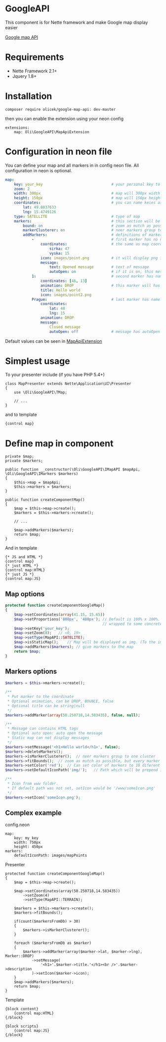 GoogleAPI
=========
This component is for Nette framework and make Google map display easier

[Google map API](http://dev.olisar.eu/google-map-api/api/2.0) 

Requirements
============
* Nette Framework 2.1+
* Jquery 1.8+

Installation
============

	composer require olicek/google-map-api: dev-master

then you can enable the extension using your neon config

	extensions:
    	map: Oli\GoogleAPI\MapApiExtension
   
Configuration in neon file
==========================

You can define your map and all markers in in config neon file. All configuration in neon is optional.
```yml
map:
	key: your_key								# your personal key to google map
	zoom: 2										
	width: 300px								# map will 300px width
	height: 150px								# map will 150px height
	coordinates:								# you can name keies as you whis or use [49, 15]
		lat: 49.8037633
		lng: 15.4749126
	type: SATELLITE								# type of map
	markers:									# this section will be configured amrkers
		bound: on								# zoom as mutch as possible, but every marker will be displaied
		markerClusterer: on						# neer markers group to one cluster
		addMarkers:								# definitions of markers
			- 									# first marker has no name
				coordinates: 					# the same as map coordinates
					sirka: 47
					vyska: 15
				icon: images/point.png			# it will display png image from www/images/point.png
				message: 
					text: Opened message		# text of message
					autoOpen: on				# if it is on, this message will be displaied after map loaded
			1:									# second marker has name 1
				coordinates: [46, 13]
				animation: DROP					# this marker will has drop animation
				title: Hello world
				icon: images/point2.png
			Prague:								# last marker has name Prague
				coordinates: 
					lat: 48
					lng: 15
				animation: DROP
				message: 
					Closed message
					autoOpen: off				# message has autoOpen default off
```

Default values can be seen in [MapApiExtension](https://github.com/Olicek/GoogleMapAPI/blob/master/src/DI/MapApiExtension.php#L19-L31)

Simplest usage
==============

To your presenter include (if you have PHP 5.4+)

	
	class MapPresenter extends Nette\Application\UI\Presenter
	{
		use \Oli\GoogleAPI\TMap;
		
		// ...
	}
	
and to template

	{control map}
	

Define map in component
=======================

	private $map;
	private $markers;
	
	public function __constructor(\Oli\GoogleAPI\IMapAPI $mapApi, \Oli\GoogleAPI\IMarkers $markers)
	{
		$this->map = $mapApi;
		$this->markers = $markers;
	}
	
	public function createComponentMap()
	{
		$map = $this->map->create();
		$markers = $this->markers->create();
		
		// ...
		
		$map->addMarkers($markers);
		return $map;
	}

And in template

	{* JS and HTML *}
	{control map}
	{* just HTML *}
	{control map:HTML}
	{* just JS *}
	{control map:JS}
	
Map options
-----------
``` php
protected function createComponentGoogleMap()
{
	$map->setCoordinates(array(41.15, 15.65))
	$map->setProportions('800px', '480px');	// Default is 100% x 100%. If proportion is default, map must be 
                                        	// wrapped to some concrete proportions otherwise it will not be displayed.
	$map->setKey('your_key');
	$map->setZoom(8);	// <0, 19>
	$map->setType(MapAPI::SATELITE);
	$map->isStaticMap();	// Map will be displayed as img. (To the image can be inserted colored) markers.
	$map->addMarkers($markers);	// give markers to the map
	return $map;
}
```
Markers options
---------------
``` php
$markers = $this->markers->create();
	
/**
 * Put marker to the coordinate
 * Optional animation, can be DROP, BOUNCE, false
 * Optional title can be string|null
 */
$markers->addMarker(array(50.250718,14.583435), false, null);

/**
 * Message can contains HTML tags
 * Optional auto open: auto open the message
 * Static map can not display messages
 */
$markers->setMessage('<h1>Hello world</h1>', false);
$markers->deleteMarkers();
$markers->isMarkerClusterer();	// neer markers group to one cluster
$markers->fitBounds();	// zoom as mutch as possible, but every marker will be displaied
$markers->setColor('red');	// Can set color of markers to 10 diferent colors
$markers->setDefaultIconPath('img/');	// Path which will be prepend icon path

/**
 * Icon from www folder.
 * If default path was not set, setIcon would be '/www/someIcon.png'
 */
$markers->setIcon('someIcon.png');
```
Complex example
---------------

config.neon

	map:
		key: my_key
		width: 750px
		height: 450px
	markers:
		defaultIconPath: images/mapPoints

Presenter

	protected function createComponentGoogleMap()
	{
		$map = $this->map->create();
		
		$map->setCoordinates(array(50.250718,14.583435))
			->setZoom(4)
			->setType(MapAPI::TERRAIN);
			
		$markers = $this->markers->create();
		$markers->fitBounds();
		
		if(count($markersFromDb) > 30)
		{
			$markers->isMarkerClusterer();
		}
		
		foreach ($markersFromDb as $marker)
		{
			$markers->addMarker(array($marker->lat, $marker->lng), Marker::DROP)
				->setMessage(
					'<h1>'.$marker->title.'</h1><br />'.$marker->description
				)->setIcon($marker->icon);
		}
		$map->addMarkers($markers);
		return $map;
	}

Template

	{block content}
		{control map:HTML}
	{/block}

	{block scripts}
		{control map:JS}
	{/block}
